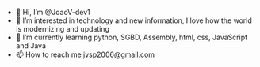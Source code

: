 - 👋 Hi, I’m @JoaoV-dev1
- 👀 I’m interested in technology and new information, I love how the world is modernizing and updating
- 🌱 I’m currently learning python, SGBD, Assembly, html, css, JavaScript and Java
- 📫 How to reach me jvsp2006@gmail.com

<!---
JoaoV-dev1/JoaoV-dev1 is a ✨ special ✨ repository because its `README.md` (this file) appears on your GitHub profile.
You can click the Preview link to take a look at your changes.
--->
